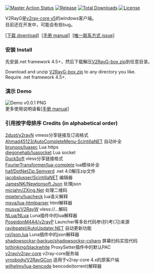 [![Master Action Status][1]][2] [![Release][3]][4] [![Total Downloads][5]][6] [![License][7]][8]

[1]: https://github.com/vrnobody/V2RayG/actions/workflows/debug.yml/badge.svg "Debug Build Status Badge"
[2]: https://github.com/vrnobody/V2RayG/actions "Actions detail"
[3]: https://img.shields.io/github/release/vrnobody/V2RayG.svg "Release Badge"
[4]: https://github.com/vrnobody/V2RayG/releases/latest "Releases"
[5]: https://img.shields.io/github/downloads/vrnobody/V2RayG/total.svg "Total Downloads Badge"
[6]: https://somsubhra.github.io/github-release-stats/?username=vrnobody&repository=V2RayG&per_page=30 "Download Details"
[7]: https://img.shields.io/github/license/vrnobody/V2RayG.svg "Licence Badge"
[8]: https://github.com/vrnobody/V2RayG/blob/master/LICENSE "Licence"
[9]: https://github.com/vrnobody/V2RayG/releases/latest "Latest release"
[10]: https://vrnobody.github.io/V2RayG/ "github.io"
[11]: https://github.com/vrnobody/V2RayG/issues "Issues"
[12]: https://github.com/vrnobody/luna-scripts "Luna scripts"

V2RayG是[v2ray-core v5](https://v2fly.com)的windows客户端。  
目前还在开发中，可能会有些bug。  

[\[下载 download\]][9]&nbsp;&nbsp;[\[手册 manual\]][10]&nbsp;&nbsp;[\[唯一联系方式 issue\]][11]  

### 安装 Install
先安装.net framework 4.5+，然后下载解压[V2RayG-box.zip][9]到任意目录。  
  
Download and unzip [V2RayG-box.zip][9] to any directory you like.  
Require .net framework 4.5+.  

### 演示 Demo
![Demo v0.0.1 PNG](https://vrnobody.github.io/V2RayG/images/forms/demo_form_main_v0.0.1.png)  
更多使用说明请看[\[手册 manual\]][10]  

### 引用按字母排序 Credits (in alphabetical order)  
[2dust/v2rayN](https://github.com/2dust/v2rayN) vmess分享链接及订阅格式  
[Ahmad45123/AutoCompleteMenu-ScintillaNET](https://github.com/Ahmad45123/AutoCompleteMenu-ScintillaNET) 自动补全  
[brunoos/luasec](https://github.com/brunoos/luasec.git) Lua https  
[diegonehab/luasocket](https://github.com/diegonehab/luasocket.git) Lua socket  
[DuckSoft](https://github.com/XTLS/Xray-core/issues/91) vless分享链接格式  
[FourierTransformer/lua-complete](https://github.com/FourierTransformer/lua-complete.git) lua模块补全  
[haf/DotNetZip.Semverd](https://github.com/haf/DotNetZip.Semverd) .net 4.0解压zip文件  
[jacobslusser/ScintillaNET](https://github.com/jacobslusser/ScintillaNET) 编辑器  
[JamesNK/Newtonsoft.Json](https://github.com/JamesNK/Newtonsoft.Json) 处理json  
[micjahn/ZXing.Net](https://github.com/micjahn/ZXing.Net/) 处理二维码  
[mpeterv/luacheck](https://github.com/mpeterv/luacheck.git) lua语义解释  
[msva/lua-htmlparser](https://github.com/msva/lua-htmlparser) html解释器  
[musva/V2RayW](https://github.com/musva/V2RayW) vless://...解码  
[NLua/NLua](https://github.com/NLua/NLua) Luna插件中的lua解释器  
[PoseidonM4A4/v2rayP](https://github.com/PoseidonM4A4/v2rayP) Launcher等多处代码参(抄)考(习)来源  
[ravibpatel/AutoUpdater.NET](https://github.com/ravibpatel/AutoUpdater.NET) 自动更新功能  
[rxi/json.lua](https://github.com/rxi/json.lua) Luna插件中的json解释器  
[shadowsocksr-backup/shadowsocksr-csharp](https://github.com/shadowsocksr-backup/shadowsocksr-csharp) 屏幕扫码实现代码  
[txthinking/blackwhite](https://github.com/txthinking/blackwhite) ProxySetter插件中的默认PAC  
[v2ray/v2ray-core](https://github.com/v2ray/v2ray-core) v2ray-core服务端  
[vrnobody/V2RayGCon](https://github.com/vrnobody/V2RayGCon) 适用于v2ray-core 4.x的原客户端  
[wilhelmy/lua-bencode](https://bitbucket.org/wilhelmy/lua-bencode) bencode(torrent)解释器  
